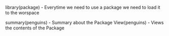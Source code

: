 library(package) - Everytime we need to use a package we need to load it to the worspace


summary(penguins) - Summary about the Package
View(penguins) - Views the contents of the Package